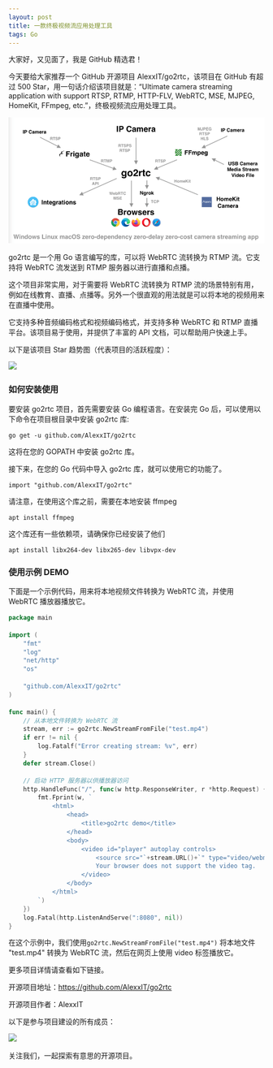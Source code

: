 ```yaml
---
layout: post
title: 一款终极视频流应用处理工具
tags: Go
---
```


大家好，又见面了，我是 GitHub 精选君！

今天要给大家推荐一个 GitHub 开源项目 AlexxIT/go2rtc，该项目在 GitHub 有超过 500 Star，用一句话介绍该项目就是：“Ultimate camera streaming application with support RTSP, RTMP, HTTP-FLV, WebRTC, MSE, MJPEG, HomeKit, FFmpeg, etc.”，终极视频流应用处理工具。

![](https://raw.githubusercontent.com/ZhuPeng/pic/master/images/compress_image-20230311190337988.png)

go2rtc 是一个用 Go 语言编写的库，可以将 WebRTC 流转换为 RTMP 流。它支持将 WebRTC 流发送到 RTMP 服务器以进行直播和点播。

这个项目非常实用，对于需要将 WebRTC 流转换为 RTMP 流的场景特别有用，例如在线教育、直播、点播等。另外一个很直观的用法就是可以将本地的视频用来在直播中使用。

它支持多种音频编码格式和视频编码格式，并支持多种 WebRTC 和 RTMP 直播平台。该项目易于使用，并提供了丰富的 API 文档，可以帮助用户快速上手。


以下是该项目 Star 趋势图（代表项目的活跃程度）：

![](https://api.star-history.com/svg?repos=AlexxIT/go2rtc&type=Timeline)

### 如何安装使用

要安装 go2rtc 项目，首先需要安装 Go 编程语言。在安装完 Go 后，可以使用以下命令在项目根目录中安装 go2rtc 库:
```
go get -u github.com/AlexxIT/go2rtc
```
这将在您的 GOPATH 中安装 go2rtc 库。

接下来，在您的 Go 代码中导入 go2rtc 库，就可以使用它的功能了。
```
import "github.com/AlexxIT/go2rtc"
```

请注意，在使用这个库之前，需要在本地安装 ffmpeg
```
apt install ffmpeg
```

这个库还有一些依赖项，请确保你已经安装了他们
```
apt install libx264-dev libx265-dev libvpx-dev
```


### 使用示例 DEMO

下面是一个示例代码，用来将本地视频文件转换为 WebRTC 流，并使用 WebRTC 播放器播放它。

```go
package main

import (
	"fmt"
	"log"
	"net/http"
	"os"

	"github.com/AlexxIT/go2rtc"
)

func main() {
	// 从本地文件转换为 WebRTC 流
	stream, err := go2rtc.NewStreamFromFile("test.mp4")
	if err != nil {
		log.Fatalf("Error creating stream: %v", err)
	}
	defer stream.Close()

	// 启动 HTTP 服务器以供播放器访问
	http.HandleFunc("/", func(w http.ResponseWriter, r *http.Request) {
		fmt.Fprint(w, `
			<html>
				<head>
					<title>go2rtc demo</title>
				</head>
				<body>
					<video id="player" autoplay controls>
						<source src="`+stream.URL()+`" type="video/webm">
						Your browser does not support the video tag.
					</video>
				</body>
			</html>
		`)
	})
	log.Fatal(http.ListenAndServe(":8080", nil))
}
```
在这个示例中，我们使用`go2rtc.NewStreamFromFile("test.mp4")` 将本地文件 "test.mp4" 转换为 WebRTC 流，然后在网页上使用 video 标签播放它。


更多项目详情请查看如下链接。

开源项目地址：https://github.com/AlexxIT/go2rtc 

开源项目作者：AlexxIT

以下是参与项目建设的所有成员：

![](https://contrib.rocks/image?repo=AlexxIT/go2rtc)



关注我们，一起探索有意思的开源项目。
